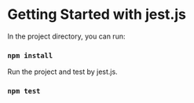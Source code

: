 # Getting Started with jest.js
In the project directory, you can run:

### `npm install`

Run the project and test by jest.js.
### `npm test`
